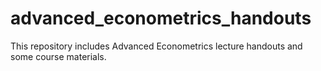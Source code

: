 # advanced_econometrics_handouts
This repository includes Advanced Econometrics lecture handouts and some course materials.
